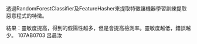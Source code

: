 透過RandomForestClassifier及FeatureHasher來提取特徵讓機器學習訓練提取惡意程式的特徵。

結果：靈敏度提高，得到的假陽性越多，但是會提高檢測率。靈敏度越低，錯誤越少。
107AB0703 呂晨汝
